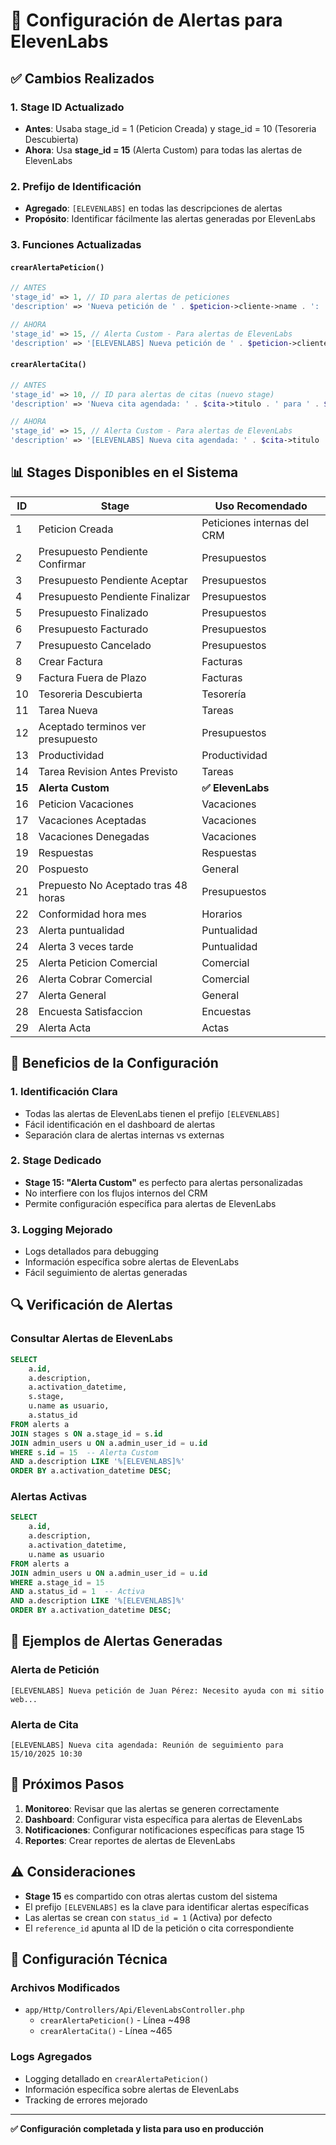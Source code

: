 # 🚨 Configuración de Alertas para ElevenLabs

## ✅ **Cambios Realizados**

### **1. Stage ID Actualizado**
- **Antes**: Usaba stage_id = 1 (Peticion Creada) y stage_id = 10 (Tesoreria Descubierta)
- **Ahora**: Usa **stage_id = 15** (Alerta Custom) para todas las alertas de ElevenLabs

### **2. Prefijo de Identificación**
- **Agregado**: `[ELEVENLABS]` en todas las descripciones de alertas
- **Propósito**: Identificar fácilmente las alertas generadas por ElevenLabs

### **3. Funciones Actualizadas**

#### **`crearAlertaPeticion()`**
```php
// ANTES
'stage_id' => 1, // ID para alertas de peticiones
'description' => 'Nueva petición de ' . $peticion->cliente->name . ': ' . substr($peticion->note, 0, 50) . '...'

// AHORA
'stage_id' => 15, // Alerta Custom - Para alertas de ElevenLabs
'description' => '[ELEVENLABS] Nueva petición de ' . $peticion->cliente->name . ': ' . substr($peticion->note, 0, 50) . '...'
```

#### **`crearAlertaCita()`**
```php
// ANTES
'stage_id' => 10, // ID para alertas de citas (nuevo stage)
'description' => 'Nueva cita agendada: ' . $cita->titulo . ' para ' . $cita->fecha_inicio->format('d/m/Y H:i')

// AHORA
'stage_id' => 15, // Alerta Custom - Para alertas de ElevenLabs
'description' => '[ELEVENLABS] Nueva cita agendada: ' . $cita->titulo . ' para ' . $cita->fecha_inicio->format('d/m/Y H:i')
```

## 📊 **Stages Disponibles en el Sistema**

| ID | Stage | Uso Recomendado |
|----|-------|-----------------|
| 1 | Peticion Creada | Peticiones internas del CRM |
| 2 | Presupuesto Pendiente Confirmar | Presupuestos |
| 3 | Presupuesto Pendiente Aceptar | Presupuestos |
| 4 | Presupuesto Pendiente Finalizar | Presupuestos |
| 5 | Presupuesto Finalizado | Presupuestos |
| 6 | Presupuesto Facturado | Presupuestos |
| 7 | Presupuesto Cancelado | Presupuestos |
| 8 | Crear Factura | Facturas |
| 9 | Factura Fuera de Plazo | Facturas |
| 10 | Tesoreria Descubierta | Tesorería |
| 11 | Tarea Nueva | Tareas |
| 12 | Aceptado terminos ver presupuesto | Presupuestos |
| 13 | Productividad | Productividad |
| 14 | Tarea Revision Antes Previsto | Tareas |
| **15** | **Alerta Custom** | **✅ ElevenLabs** |
| 16 | Peticion Vacaciones | Vacaciones |
| 17 | Vacaciones Aceptadas | Vacaciones |
| 18 | Vacaciones Denegadas | Vacaciones |
| 19 | Respuestas | Respuestas |
| 20 | Pospuesto | General |
| 21 | Prepuesto No Aceptado tras 48 horas | Presupuestos |
| 22 | Conformidad hora mes | Horarios |
| 23 | Alerta puntualidad | Puntualidad |
| 24 | Alerta 3 veces tarde | Puntualidad |
| 25 | Alerta Peticion Comercial | Comercial |
| 26 | Alerta Cobrar Comercial | Comercial |
| 27 | Alerta General | General |
| 28 | Encuesta Satisfaccion | Encuestas |
| 29 | Alerta Acta | Actas |

## 🎯 **Beneficios de la Configuración**

### **1. Identificación Clara**
- Todas las alertas de ElevenLabs tienen el prefijo `[ELEVENLABS]`
- Fácil identificación en el dashboard de alertas
- Separación clara de alertas internas vs externas

### **2. Stage Dedicado**
- **Stage 15: "Alerta Custom"** es perfecto para alertas personalizadas
- No interfiere con los flujos internos del CRM
- Permite configuración específica para alertas de ElevenLabs

### **3. Logging Mejorado**
- Logs detallados para debugging
- Información específica sobre alertas de ElevenLabs
- Fácil seguimiento de alertas generadas

## 🔍 **Verificación de Alertas**

### **Consultar Alertas de ElevenLabs**
```sql
SELECT 
    a.id,
    a.description,
    a.activation_datetime,
    s.stage,
    u.name as usuario,
    a.status_id
FROM alerts a
JOIN stages s ON a.stage_id = s.id
JOIN admin_users u ON a.admin_user_id = u.id
WHERE s.id = 15  -- Alerta Custom
AND a.description LIKE '%[ELEVENLABS]%'
ORDER BY a.activation_datetime DESC;
```

### **Alertas Activas**
```sql
SELECT 
    a.id,
    a.description,
    a.activation_datetime,
    u.name as usuario
FROM alerts a
JOIN admin_users u ON a.admin_user_id = u.id
WHERE a.stage_id = 15
AND a.status_id = 1  -- Activa
AND a.description LIKE '%[ELEVENLABS]%'
ORDER BY a.activation_datetime DESC;
```

## 📝 **Ejemplos de Alertas Generadas**

### **Alerta de Petición**
```
[ELEVENLABS] Nueva petición de Juan Pérez: Necesito ayuda con mi sitio web...
```

### **Alerta de Cita**
```
[ELEVENLABS] Nueva cita agendada: Reunión de seguimiento para 15/10/2025 10:30
```

## 🚀 **Próximos Pasos**

1. **Monitoreo**: Revisar que las alertas se generen correctamente
2. **Dashboard**: Configurar vista específica para alertas de ElevenLabs
3. **Notificaciones**: Configurar notificaciones específicas para stage 15
4. **Reportes**: Crear reportes de alertas de ElevenLabs

## ⚠️ **Consideraciones**

- **Stage 15** es compartido con otras alertas custom del sistema
- El prefijo `[ELEVENLABS]` es la clave para identificar alertas específicas
- Las alertas se crean con `status_id = 1` (Activa) por defecto
- El `reference_id` apunta al ID de la petición o cita correspondiente

## 🔧 **Configuración Técnica**

### **Archivos Modificados**
- `app/Http/Controllers/Api/ElevenLabsController.php`
  - `crearAlertaPeticion()` - Línea ~498
  - `crearAlertaCita()` - Línea ~465

### **Logs Agregados**
- Logging detallado en `crearAlertaPeticion()`
- Información específica sobre alertas de ElevenLabs
- Tracking de errores mejorado

---

**✅ Configuración completada y lista para uso en producción**
